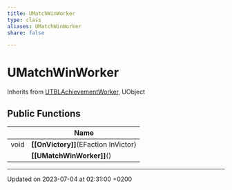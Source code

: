 ```yaml
---
title: UMatchWinWorker
type: class
aliases: UMatchWinWorker
share: false

---
```


# UMatchWinWorker





Inherits from [UTBLAchievementWorker](/docs/SDK/Source/Classes/classUTBLAchievementWorker.md), UObject

## Public Functions

|                | Name           |
| -------------- | -------------- |
| void | **[[OnVictory]]**(EFaction InVictor) |
| | **[[UMatchWinWorker]]**() |

-------------------------------

Updated on 2023-07-04 at 02:31:00 +0200